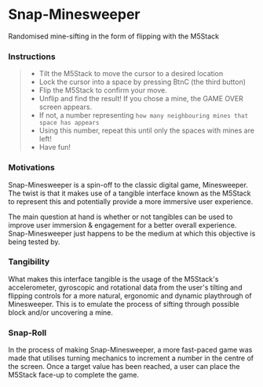 # Snap-Minesweeper
Randomised mine-sifting in the form of flipping with the M5Stack

### Instructions
> * Tilt the M5Stack to move the cursor to a desired location
> * Lock the cursor into a space by pressing BtnC (the third button)
> * Flip the M5Stack to confirm your move. 
> * Unflip and find the result! If you chose a mine, the GAME OVER screen appears.
> * If not, a number representing `how many neighbouring mines that space has appears`
> * Using this number, repeat this until only the spaces with mines are left!
> * Have fun!



### Motivations
Snap-Minesweeper is a spin-off to the classic digital game, Minesweeper. The twist is that it makes use of a tangible interface known as the M5Stack to represent this and potentially provide a more immersive user experience. 

The main question at hand is whether or not tangibles can be used to improve user immersion & engagement for a better overall experience. Snap-Minesweeper just happens to be the medium at which this objective is being tested by.

### Tangibility
What makes this interface tangible is the usage of the M5Stack's accelerometer, gyroscopic and rotational data from the user's tilting and flipping controls for a more natural, ergonomic and dynamic playthrough of Minesweeper. This is to emulate the process of sifting through possible block and/or uncovering a mine.


### Snap-Roll
In the process of making Snap-Minesweeper, a more fast-paced game was made that utilises turning mechanics to increment a number in the centre of the screen. Once a target value has been reached, a user can place the M5Stack face-up to complete the game. 
